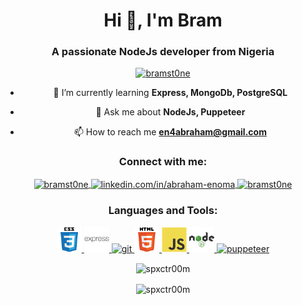 <div align="center">
  
  <h1>Hi 👋, I'm Bram</h1>
  <h3>A passionate NodeJs developer from Nigeria</h3>
  
  <p>
    <a href="https://twitter.com/bramst0ne" target="blank">
      <img src="https://img.shields.io/twitter/follow/bramst0ne?logo=twitter&style=for-the-badge" alt="bramst0ne" />
    </a>
  </p>
  
  - 🌱 I’m currently learning **Express, MongoDb, PostgreSQL**
  
  - 💬 Ask me about **NodeJs, Puppeteer**
  
  - 📫 How to reach me **en4abraham@gmail.com**
  
  <h3>Connect with me:</h3>
  
  <p>
    <a href="https://twitter.com/bramst0ne" target="blank">
      <img align="center" src="https://raw.githubusercontent.com/rahuldkjain/github-profile-readme-generator/master/src/images/icons/Social/twitter.svg" alt="bramst0ne" height="30" width="40" />
    </a>
    <a href="https://linkedin.com/in/abraham-enoma" target="blank">
      <img align="center" src="https://raw.githubusercontent.com/rahuldkjain/github-profile-readme-generator/master/src/images/icons/Social/linked-in-alt.svg" alt="linkedin.com/in/abraham-enoma" height="30" width="40" />
    </a>
    <a href="https://instagram.com/bramst0ne" target="blank">
      <img align="center" src="https://raw.githubusercontent.com/rahuldkjain/github-profile-readme-generator/master/src/images/icons/Social/instagram.svg" alt="bramst0ne" height="30" width="40" />
    </a>
  </p>
  
  <h3>Languages and Tools:</h3>
  
  <p>
    <a href="https://www.w3schools.com/css/" target="_blank" rel="noreferrer">
      <img src="https://raw.githubusercontent.com/devicons/devicon/master/icons/css3/css3-original-wordmark.svg" alt="css3" width="40" height="40"/>
    </a>
    <a href="https://expressjs.com" target="_blank" rel="noreferrer">
      <img src="https://raw.githubusercontent.com/devicons/devicon/master/icons/express/express-original-wordmark.svg" alt="express" width="40" height="40"/>
    </a>
    <a href="https://git-scm.com/" target="_blank" rel="noreferrer">
      <img src="https://www.vectorlogo.zone/logos/git-scm/git-scm-icon.svg" alt="git" width="40" height="40"/>
    </a>
    <a href="https://www.w3.org/html/" target="_blank" rel="noreferrer">
      <img src="https://raw.githubusercontent.com/devicons/devicon/master/icons/html5/html5-original-wordmark.svg" alt="html5" width="40" height="40"/>
    </a>
    <a href="https://developer.mozilla.org/en-US/docs/Web/JavaScript" target="_blank" rel="noreferrer">
      <img src="https://raw.githubusercontent.com/devicons/devicon/master/icons/javascript/javascript-original.svg" alt="javascript" width="40" height="40"/>
    </a>
    <a href="https://nodejs.org" target="_blank" rel="noreferrer">
      <img src="https://raw.githubusercontent.com/devicons/devicon/master/icons/nodejs/nodejs-original-wordmark.svg" alt="nodejs" width="40" height="40"/>
    </a>
    <a href="https://github.com/puppeteer/puppeteer" target="_blank" rel="noreferrer">
      <img src="https://www.vectorlogo.zone/logos/pptrdev/pptrdev-official.svg" alt="puppeteer" width="40" height="40"/>
    </a>
  </p>
  
  <p>
    <img align="center" src="https://github-readme-stats.vercel.app/api/top-langs?username=spxctr00m&show_icons=true&locale=en&layout=compact" alt="spxctr00m" />
  </p>
  
  <p>
    <img align="center" src="https://github-readme-streak-stats.herokuapp.com/?user=spxctr00m&" alt="spxctr00m" />
  </p>
  
</div>
